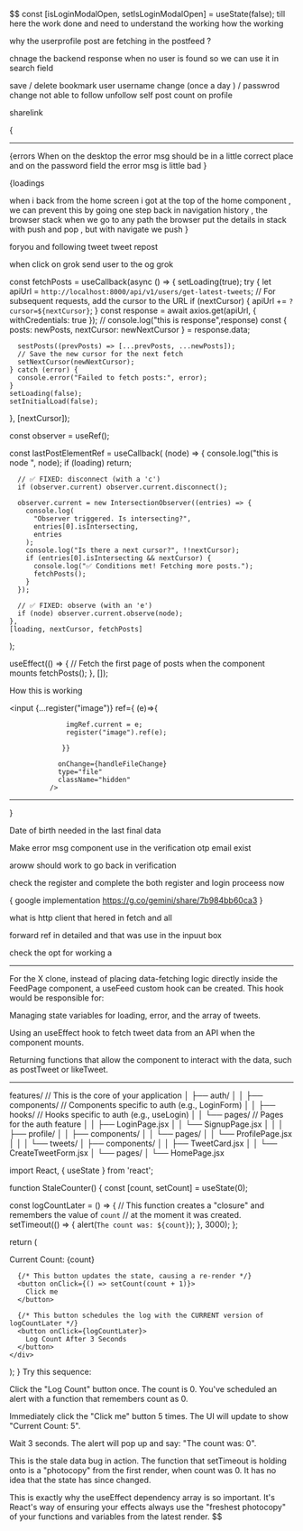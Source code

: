 $$
  const [isLoginModalOpen, setIsLoginModalOpen] = useState(false);
till here the work done and need to understand the working how the working


why the userprofile post are fetching in the postfeed ?

chnage the backend response when no user is found so we can use it in search field 








save / delete bookmark
user username change (once a day ) / passwrod change
not able to follow unfollow self 
post count on profile 

sharelink 



{
  ***
{errors
When on the desktop the error msg should be in a little correct place
and on the password field the error msg is little bad
}


{loadings






 


when i back from the home screen i got at the top of the home component , we can prevent this by going one step back in navigation history , the browser stack when we go to any path the browser put the details in stack with push and pop , but with navigate we push 
}








foryou and following tweet
tweet  repost



when click on grok send user
to the og grok

































  const fetchPosts = useCallback(async () => {
    setLoading(true);
    try {
      let apiUrl = `http://localhost:8000/api/v1/users/get-latest-tweets`;
      // For subsequent requests, add the cursor to the URL
      if (nextCursor) {
        apiUrl += `?cursor=${nextCursor}`;
      }
      const response = await axios.get(apiUrl, { withCredentials: true });
      // console.log("this is response",response)
      const { posts: newPosts, nextCursor: newNextCursor } = response.data;

      sestPosts((prevPosts) => [...prevPosts, ...newPosts]);
      // Save the new cursor for the next fetch
      setNextCursor(newNextCursor);
    } catch (error) {
      console.error("Failed to fetch posts:", error);
    }
    setLoading(false);
    setInitialLoad(false);
  }, [nextCursor]);








  const observer = useRef();

  const lastPostElementRef = useCallback(
    (node) => {
      console.log("this is node ", node);
      if (loading) return;

      // ✅ FIXED: disconnect (with a 'c')
      if (observer.current) observer.current.disconnect();

      observer.current = new IntersectionObserver((entries) => {
        console.log(
          "Observer triggered. Is intersecting?",
          entries[0].isIntersecting,
          entries
        );
        console.log("Is there a next cursor?", !!nextCursor);
        if (entries[0].isIntersecting && nextCursor) {
          console.log("✅ Conditions met! Fetching more posts.");
          fetchPosts();
        }
      });

      // ✅ FIXED: observe (with an 'e')
      if (node) observer.current.observe(node);
    },
    [loading, nextCursor, fetchPosts]
  );






  useEffect(() => {
    // Fetch the first page of posts when the component mounts
    fetchPosts();
  }, []);









How this is working

<input
              {...register("image")}
                ref={ (e)=>{

                  imgRef.current = e;
                  register("image").ref(e);

                 }}

                onChange={handleFileChange}
                type="file"
                className="hidden"
              />
***




}


Date of birth needed in the last final data

Make error msg component use in the verification otp
email exist

aroww should work to go back in verification

check the register and complete the both register and login proceess now




{
google implementation
https://g.co/gemini/share/7b984bb60ca3
}



what is http client that hered in fetch and all

forward ref in detailed and that was use in the inpuut box

check the opt for working a

*********

For the X clone, instead of placing data-fetching logic directly inside the FeedPage component, a useFeed custom hook can be created. This hook would be responsible for:

Managing state variables for loading, error, and the array of tweets.

Using an useEffect hook to fetch tweet data from an API when the component mounts.

Returning functions that allow the component to interact with the data, such as postTweet or likeTweet.

**********

features/       // This is the core of your application
│   ├── auth/
│   │   ├── components/   // Components specific to auth (e.g., LoginForm)
│   │   ├── hooks/        // Hooks specific to auth (e.g., useLogin)
│   │   └── pages/        // Pages for the auth feature
│   │       ├── LoginPage.jsx
│   │       └── SignupPage.jsx
│   │
│   ├── profile/
│   │   ├── components/
│   │   └── pages/
│   │       └── ProfilePage.jsx
│   │
│   └── tweets/
│       ├── components/
│       │   ├── TweetCard.jsx
│       │   └── CreateTweetForm.jsx
│       └── pages/
│           └── HomePage.jsx





import React, { useState } from 'react';

function StaleCounter() {
  const [count, setCount] = useState(0);

  const logCountLater = () => {
    // This function creates a "closure" and remembers the value of `count`
    // at the moment it was created.
    setTimeout(() => {
      alert(`The count was: ${count}`);
    }, 3000);
  };

  return (
    <div>
      <p>Current Count: {count}</p>

      {/* This button updates the state, causing a re-render */}
      <button onClick={() => setCount(count + 1)}>
        Click me
      </button>

      {/* This button schedules the log with the CURRENT version of logCountLater */}
      <button onClick={logCountLater}>
        Log Count After 3 Seconds
      </button>
    </div>
  );
}
Try this sequence:

Click the "Log Count" button once. The count is 0. You've scheduled an alert with a function that remembers count as 0.

Immediately click the "Click me" button 5 times. The UI will update to show "Current Count: 5".

Wait 3 seconds. The alert will pop up and say: "The count was: 0".

This is the stale data bug in action. The function that setTimeout is holding onto is a "photocopy" from the first render, when count was 0. It has no idea that the state has since changed.

This is exactly why the useEffect dependency array is so important. It's React's way of ensuring your effects always use the "freshest photocopy" of your functions and variables from the latest render.
$$
